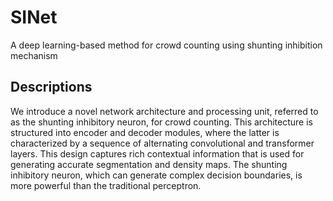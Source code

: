 # SINet
A deep learning-based method for crowd counting using shunting inhibition mechanism
## Descriptions
We introduce a novel network architecture and processing unit, referred to as the shunting inhibitory neuron, for crowd counting. This architecture is structured into encoder and decoder modules, where the latter is characterized by a sequence of alternating convolutional and transformer layers. This design captures rich contextual information that is used for generating accurate segmentation and density maps. The shunting inhibitory neuron, which can generate complex decision boundaries, is more powerful than the traditional perceptron.

